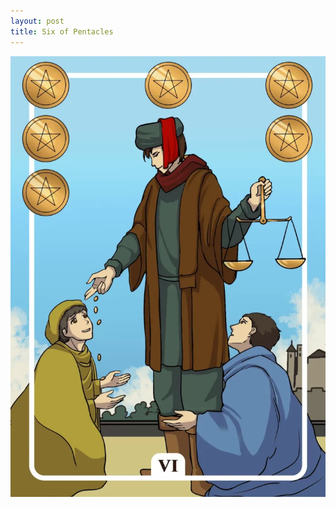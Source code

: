 ```yaml
---
layout: post
title: Six of Pentacles
---
```


![](../images/Six-of-Pentacles-Tarot-Card-Meaning-732x1024.webp)
